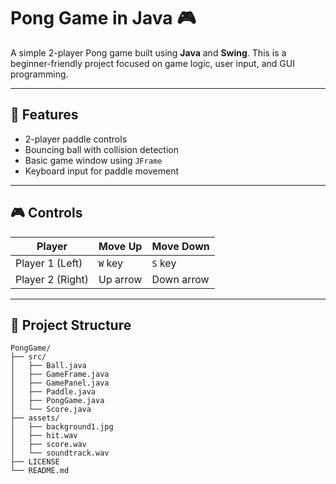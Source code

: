 # Pong Game in Java 🎮

A simple 2-player Pong game built using **Java** and **Swing**. This is a beginner-friendly project focused on game logic, user input, and GUI programming.

---

## 🧠 Features

- 2-player paddle controls
- Bouncing ball with collision detection
- Basic game window using `JFrame`
- Keyboard input for paddle movement

---

## 🎮 Controls

| Player | Move Up | Move Down |
|--------|---------|-----------|
| Player 1 (Left) | `W` key | `S` key |
| Player 2 (Right) | Up arrow | Down arrow |

---

## 📁 Project Structure
```
PongGame/
├── src/
│   ├── Ball.java
│   ├── GameFrame.java
│   ├── GamePanel.java
│   ├── Paddle.java
│   ├── PongGame.java
│   └── Score.java
├── assets/
│   ├── background1.jpg
│   ├── hit.wav
│   ├── score.wav
│   └── soundtrack.wav
├── LICENSE
└── README.md
```

